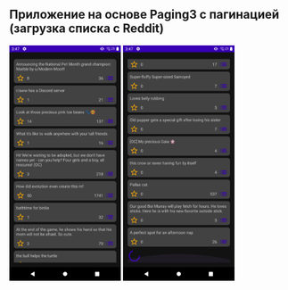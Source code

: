## Приложение на основе Paging3 c пагинацией (загрузка списка с Reddit)

<img src="image/Screenshot_1657383384.png" alt="image/Screenshot_1657383384.png" width="200"/>  <img src="image/Screenshot_1657383386.png" alt="image/Screenshot_1657383386.png" width="200"/>